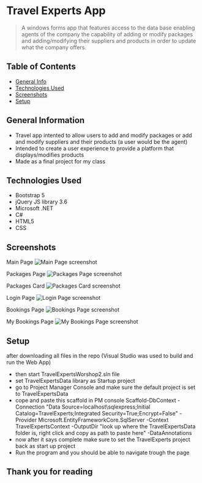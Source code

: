 # Travel Experts App
> A windows forms app that features access to the data base enabling agents of the company the capability of adding or modify packages and adding/modifying their suppliers and products in order to update what the company offers.

## Table of Contents
* [General Info](#general-information)
* [Technologies Used](#technologies-used)
* [Screenshots](#screenshots)
* [Setup](#setup)

## General Information
- Travel app intented to allow users to add and modify packages or add and modify suppliers and their products (a user would be the agent)
- Intended to create a user experience to provide a platform that displays/modifies products
- Made as a final project for my class
<!-- You don't have to answer all the questions - just the ones relevant to your project. -->


## Technologies Used
- Bootstrap 5
- jQuery JS library 3.6
- Microsoft .NET
- C# 
- HTML5
- CSS

## Screenshots

Main Page
![Main Page screenshot](./img/MainPage.jpg)<br>

Packages Page
![Packages Page screenshot](./img/PackagesPage.jpg)<br>

Packages Card
![Packages Card screenshot](./img/PackagesCard.jpg)<br>

Login Page
![Login Page screenshot](./img/LoginPage.jpg)<br>

Bookings Page
![Bookings Page screenshot](./img/BookingsPage.jpg)<br>

My Bookings Page
![My Bookings Page screenshot](./img/MyBookingsPage.jpg)<br>


## Setup
after downloading all files in the repo (Visual Studio was used to build and run the Web App)
- then start TravelExpertsWorshop2.sln file
- set TravelExpertsData library as Startup project
- go to Project Manager Console and make sure the default project is set to TravelExpertsData
- cope and paste this scaffold in PM console Scaffold-DbContext -Connection "Data Source=localhost\sqlexpress;Initial Catalog=TravelExperts;Integrated Security=True;Encrypt=False" -Provider Microsoft.EntityFrameworkCore.SqlServer -Context TravelExpertsContext -OutputDir "look up where the TravelExpertsData folder is, right click and copy as path to paste here" -DataAnnotations
- now after it says complete make sure to set the TravelExperts project back as start up project
- Run the program and you should be able to navigate trough the page

## Thank you for reading

